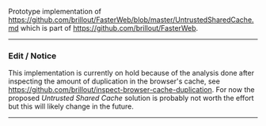 Prototype implementation of https://github.com/brillout/FasterWeb/blob/master/UntrustedSharedCache.md which is part of https://github.com/brillout/FasterWeb.


***********************************
### Edit / Notice
This implementation is currently on hold because of the analysis done after inspecting the amount of duplication in the browser's cache, see https://github.com/brillout/inspect-browser-cache-duplication.
For now the proposed _Untrusted Shared Cache_ solution is probably not worth the effort but this will likely change in the future.
***********************************
